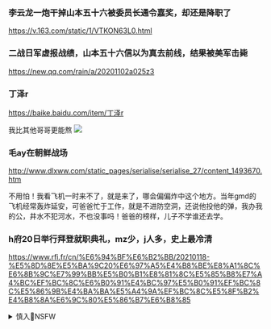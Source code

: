 ### 李云龙一炮干掉山本五十六被委员长通令嘉奖，却还是降职了
https://v.163.com/static/1/VTKON63L0.html

### 二战日军虚报战绩，山本五十六信以为真去前线，结果被美军击毙
https://new.qq.com/rain/a/20201102a025z3

### 丁泽r
https://baike.baidu.com/item/丁泽r

我比其他哥哥更能熬
<img src="https://baikebcs.bdimg.com/adpic/dingzerenlunbo.png">

### 毛ay在朝鲜战场
http://www.dlxww.com/static_pages/serialise/serialise_27/content_1493670.htm

不用怕！我看飞机一时来不了，就是来了，哪会偏偏炸中这个地方。当年gmd的飞机经常轰炸延安，可爸爸忙于工作，就是不进防空洞，还说他投他的弹，我办我的公，井水不犯河水，不也没事吗！爸爸的榜样，儿子不学谁还去学。

### h府20日举行拜登就职典礼，mz少，j人多，史上最冷清
https://www.rfi.fr/cn/%E6%94%BF%E6%B2%BB/20210118-%E5%8D%8E%E5%BA%9C20%E6%97%A5%E4%B8%BE%E8%A1%8C%E6%8B%9C%E7%99%BB%E5%B0%B1%E8%81%8C%E5%85%B8%E7%A4%BC%EF%BC%8C%E6%B0%91%E4%BC%97%E5%B0%91%EF%BC%8C%E5%86%9B%E4%BA%BA%E5%A4%9A%EF%BC%8C%E5%8F%B2%E4%B8%8A%E6%9C%80%E5%86%B7%E6%B8%85

<details><summary>慎入🔞NSFW</summary>

Not Safe For Work
<img src="https://upload.wikimedia.org/wikipedia/commons/thumb/d/d3/Biohazard_Symbol_Specification.png/210px-Biohazard_Symbol_Specification.png">

<details><summary><b>风险自理Use At Your Own Risk🈲</summary>

### 创纪录！美死于新冠人数超过其二战战死人数 单日死亡人数超911恐袭
https://new.qq.com/rain/a/20201211a0a9z700

### 曾饱受质疑的石zl，现荣获z科院先进工作者，今年能当选院士吗
https://new.qq.com/omn/20210119/20210119A0ALPL00.html

### 新冠肺炎还在肆虐，石zl昨天获大奖
https://www.163.com/dy/article/G0I4T95G0534DFCC.html

</details>
</details>
